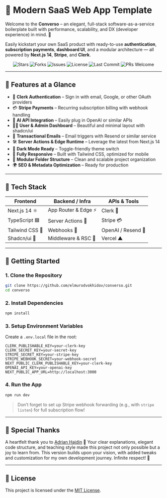 # 🚀 Modern SaaS Web App Template

Welcome to the **Converso** – an elegant, full-stack software-as-a-service boilerplate built with performance, scalability, and DX (developer experience) in mind. 🎯

Easily kickstart your own SaaS product with ready-to-use **authentication**, **subscription payments**, **dashboard UI**, and a modular architecture — all powered by **Next.js 14**, **Stripe**, and **Clerk**.

<div align="center">
  <img src="https://img.shields.io/github/stars/elmurodvokhidov/converso?style=for-the-badge" alt="Stars">
  <img src="https://img.shields.io/github/forks/elmurodvokhidov/converso?style=for-the-badge" alt="Forks">
  <img src="https://img.shields.io/github/issues/elmurodvokhidov/converso?style=for-the-badge" alt="Issues">
  <img src="https://img.shields.io/github/license/elmurodvokhidov/converso?style=for-the-badge" alt="License">
  <img src="https://img.shields.io/github/last-commit/elmurodvokhidov/converso?style=for-the-badge" alt="Last Commit">
  <img src="https://img.shields.io/badge/PRs-Welcome-brightgreen.svg?style=for-the-badge" alt="PRs Welcome">
</div>

---

## 🎯 Features at a Glance

* 🔐 **Clerk Authentication** – Sign in with email, Google, or other OAuth providers
* 💳 **Stripe Payments** – Recurring subscription billing with webhook handling
* 🧠 **AI API Integration** – Easily plug in OpenAI or similar APIs
* 🧑‍💼 **User & Admin Dashboard** – Beautiful and minimal layout with shadcn/ui
* 💌 **Transactional Emails** – Email triggers with Resend or similar service
* 🛠️ **Server Actions & Edge Runtime** – Leverage the latest from Next.js 14
* 🌈 **Dark Mode Ready** – Toggle-friendly theme switch
* 📱 **Fully Responsive** – Built with Tailwind CSS, optimized for mobile
* 📂 **Modular Folder Structure** – Clean and scalable project organization
* 🌍 **SEO & Metadata Optimization** – Ready for production

---

## 🧰 Tech Stack

| Frontend        | Backend / Infra     | APIs & Tools       |
| --------------- | ------------------- | ------------------ |
| Next.js 14 ⚛️   | App Router & Edge ⚡ | Clerk 🔐           |
| TypeScript 🟦   | Server Actions 🧠   | Stripe 💳          |
| Tailwind CSS 🎨 | Webhooks 🔁         | OpenAI / Resend 💬 |
| Shadcn/ui 🧩    | Middleware & RSC 🧪 | Vercel ▲           |

---

## 🚀 Getting Started

### 1. Clone the Repository

```bash
git clone https://github.com/elmurodvokhidov/converso.git
cd converso
```

### 2. Install Dependencies

```bash
npm install
```

### 3. Setup Environment Variables

Create a `.env.local` file in the root:

```env
CLERK_PUBLISHABLE_KEY=your-clerk-key
CLERK_SECRET_KEY=your-secret-key
STRIPE_SECRET_KEY=your-stripe-key
STRIPE_WEBHOOK_SECRET=your-webhook-secret
NEXT_PUBLIC_CLERK_PUBLISHABLE_KEY=your-clerk-key
OPENAI_API_KEY=your-openai-key
NEXT_PUBLIC_APP_URL=http://localhost:3000
```

### 4. Run the App

```bash
npm run dev
```

> Don’t forget to set up Stripe webhook forwarding (e.g., with `stripe listen`) for full subscription flow!

---

## 🙏 Special Thanks

A heartfelt thank you to [Adrian Hajdin](https://github.com/adrianhajdin) 🙌
Your clear explanations, elegant code structure, and teaching style made this project not only possible but a joy to learn from.
This version builds upon your vision, with added tweaks and customization for my own development journey. Infinite respect! 💙

---

## 📄 License

This project is licensed under the [MIT License](LICENSE).